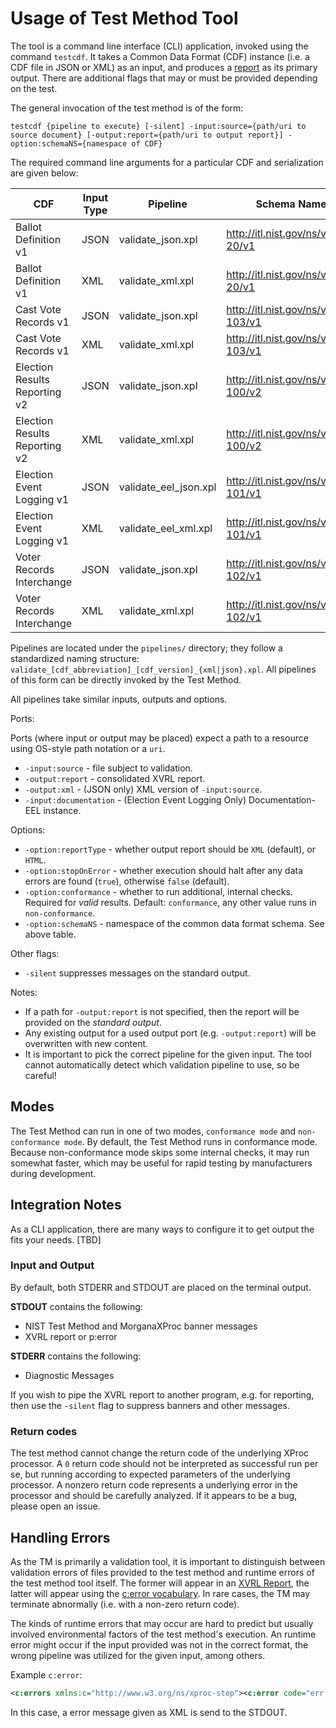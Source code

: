 # Usage of Test Method Tool

The tool is a command line interface (CLI) application, invoked using the command `testcdf`. It takes a Common Data Format (CDF) instance (i.e. a CDF file in JSON or XML) as an input, and produces a [report](REPORT.md) as its primary output. There are additional flags that may or must be provided depending on the test.

The general invocation of the test method is of the form:

`testcdf {pipeline to execute} [-silent] -input:source={path/uri to source document} [-output:report={path/uri to output report}] -option:schemaNS={namespace of CDF}`

The required command line arguments for a particular CDF and serialization are given below:

| CDF                           | Input Type | Pipeline              | Schema Namespace                          |
|-------------------------------|------------|-----------------------|-------------------------------------------|
| Ballot Definition v1          | JSON       | validate_json.xpl     | http://itl.nist.gov/ns/voting/1500-20/v1 |
| Ballot Definition v1          | XML        | validate_xml.xpl      | http://itl.nist.gov/ns/voting/1500-20/v1 |
| Cast Vote Records v1          | JSON       | validate_json.xpl     | http://itl.nist.gov/ns/voting/1500-103/v1 |
| Cast Vote Records v1          | XML        | validate_xml.xpl      | http://itl.nist.gov/ns/voting/1500-103/v1 |
| Election Results Reporting v2 | JSON       | validate_json.xpl     | http://itl.nist.gov/ns/voting/1500-100/v2 |
| Election Results Reporting v2 | XML        | validate_xml.xpl      | http://itl.nist.gov/ns/voting/1500-100/v2 |
| Election Event Logging v1     | JSON       | validate_eel_json.xpl | http://itl.nist.gov/ns/voting/1500-101/v1 |
| Election Event Logging v1     | XML        | validate_eel_xml.xpl  | http://itl.nist.gov/ns/voting/1500-101/v1 |
| Voter Records Interchange     | JSON       | validate_json.xpl     | http://itl.nist.gov/ns/voting/1500-102/v1 |
| Voter Records Interchange     | XML        | validate_xml.xpl      | http://itl.nist.gov/ns/voting/1500-102/v1 |

Pipelines are located under the `pipelines/` directory; they follow a standardized naming structure: `validate_[cdf_abbreviation]_[cdf_version]_{xml|json}.xpl`. All pipelines of this form can be directly invoked by the Test Method.

All pipelines take similar inputs, outputs and options.  

Ports:

Ports (where input or output may be placed) expect a path to a resource using OS-style path notation or a `uri`.

- `-input:source` -  file subject to validation.
- `-output:report` - consolidated XVRL report.
- `-output:xml` - (JSON only) XML version of `-input:source`.
- `-input:documentation` - (Election Event Logging Only) Documentation-EEL instance.

Options:

- `-option:reportType` - whether output report should be `XML` (default), or `HTML`.
- `-option:stopOnError` - whether execution should halt after any data errors are found (`true`), otherwise `false` (default). 
- `-option:conformance` - whether to run additional, internal checks. Required for *valid* results. Default: `conformance`, any other value runs in `non-conformance`.
- `-option:schemaNS` - namespace of the common data format schema. See above table.

Other flags:

- `-silent` suppresses messages on the standard output.

Notes:

- If a path for `-output:report` is not specified, then the report will be provided on the *standard output*.
- Any existing output for a used output port (e.g. `-output:report`) will be overwritten with new content.
- It is important to pick the correct pipeline for the given input. The tool cannot automatically detect which validation pipeline to use, so be careful!

[^eel]: EEL require an additional parameter to be passed. See `-input:documentation` above.

## Modes

The Test Method can run in one of two modes, `conformance mode` and `non-conformance mode`. By default, the Test Method runs in conformance mode. Because non-conformance mode skips some internal checks, it may run somewhat faster, which may be useful for rapid testing by manufacturers during development.

## Integration Notes

As a CLI application, there are many ways to configure it to get output the fits your needs. [TBD]

### Input and Output

By default, both STDERR and STDOUT are placed on the terminal output.

**STDOUT** contains the following:

- NIST Test Method and MorganaXProc banner messages
- XVRL report or p:error

**STDERR** contains the following:

- Diagnostic Messages

If you wish to pipe the XVRL report to another program, e.g. for reporting, then use the `-silent` flag to suppress banners and other messages.

### Return codes

The test method cannot change the return code of the underlying XProc processor. A `0` return code should not be interpreted as successful run per se, but running according to expected parameters of the underlying processor. A nonzero return code represents a underlying error in the processor and should be carefully analyzed. If it appears to be a bug, please open an issue.

## Handling Errors

As the TM is primarily a validation tool, it is important to distinguish between validation errors of files provided to the test method and runtime errors of the test method tool itself. The former will appear in an [XVRL Report](REPORT.md), the latter will appear using the [c:error vocabulary](https://spec.xproc.org/3.0/xproc/#cv.errors). In rare cases, the TM may terminate abnormally (i.e. with a non-zero return code).

The kinds of runtime errors that may occur are hard to predict but usually involved environmental factors of the test method's execution. An runtime error might occur if the input provided was not in the correct format, the wrong pipeline was utilized for the given input, among others.

Example `c:error`:

```xml
<c:errors xmlns:c="http://www.w3.org/ns/xproc-step"><c:error code="err:XD0038" name="json-validation" type="p:validate-with-json-schema" href="file:///C:/xproc-test-method/BUILD/pipelines/validate_eel_json.xpl" line="12" column="98" xmlns:p="http://www.w3.org/ns/xproc" xmlns:err="http://www.w3.org/ns/xproc-error"><message>Document with mediatype 'application/octet-stream' is not accepted by port 'source'.</message></c:error></c:errors>
```

In this case, a error message given as XML is send to the STDOUT. 
